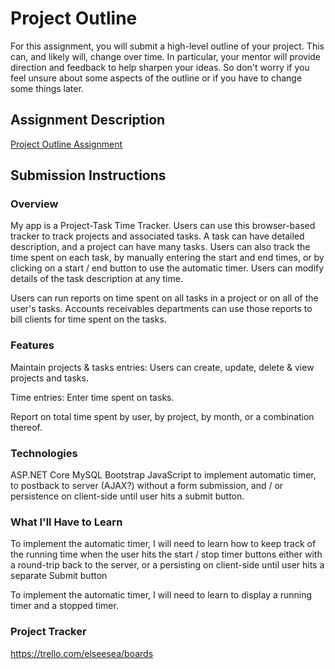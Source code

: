 # Project Outline
For this assignment, you will submit a high-level outline of your project. This can, and likely will, change over time. In particular, your mentor will provide direction and feedback to help sharpen your ideas. So don't worry if you feel unsure about some aspects of the outline or if you have to change some things later.

## Assignment Description
[Project Outline Assignment](https://education.launchcode.org/liftoff/modules/assignments/project-outline)

## Submission Instructions

### Overview

My app is a Project-Task Time Tracker.
Users can use this browser-based tracker to track projects and associated tasks.
A task can have detailed description, and a project can have many tasks.
Users can also track the time spent on each task, by manually entering the start
and end times, or by clicking on a start / end button to use the automatic timer.
Users can modify details of the task description at any time.

Users can run reports on time spent on all tasks in a project or on all of the
user's tasks. Accounts receivables departments can use those reports to bill
clients for time spent on the tasks. 

### Features

Maintain projects & tasks entries: Users can create, update, delete & view projects
and tasks.

Time entries: Enter time spent on tasks.

Report on total time spent by user, by project, by month, or a combination thereof.

### Technologies

ASP.NET Core
MySQL
Bootstrap
JavaScript to implement automatic timer, to postback to server (AJAX?) without a
form submission, and / or persistence on client-side until user hits a submit button.

### What I'll Have to Learn

To implement the automatic timer, I will need to learn how to keep track of the
running time when the user hits the start / stop timer buttons either with a
round-trip back to the server, or a persisting on client-side until user hits a
separate Submit button

To implement the automatic timer, I will need to learn to display a running timer
and a stopped timer.

### Project Tracker

https://trello.com/elseesea/boards

